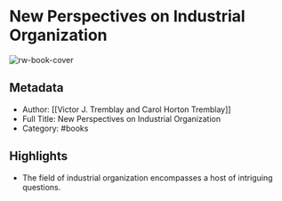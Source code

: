 # New Perspectives on Industrial Organization

![rw-book-cover](https://readwise-assets.s3.amazonaws.com/static/images/default-book-icon-2.dae1dc4d332b.png)

## Metadata
- Author: [[Victor J. Tremblay and Carol Horton Tremblay]]
- Full Title: New Perspectives on Industrial Organization
- Category: #books

## Highlights
- The field of industrial organization encompasses a host of intriguing questions.
